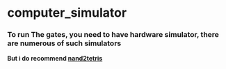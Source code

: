 # computer_simulator

### To run The gates, you need to have hardware simulator, there are numerous of such simulators
**But i do recommend [nand2tetris](https://www.nand2tetris.org/)**
